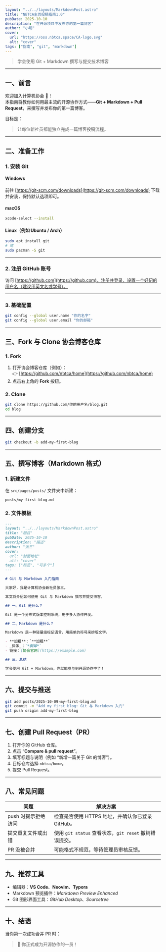 ```yaml
---
layout: "../../layouts/MarkdownPost.astro"
title: "NBTCA主页投稿指南1.0"
pubDate: 2025-10-10
description: "在开源项目中发布你的第一篇博客"
author: "小明"
cover:
  url: "https://oss.nbtca.space/CA-logo.svg"
  alt: "cover"
tags: ["指南", "git", "markdown"]
---
```


> 学会使用 Git + Markdown 撰写与提交技术博客

---

## 一、前言

欢迎加入计算机协会 🎉！  
本指南将教你如何用最主流的开源协作方式——**Git + Markdown + Pull Request**，来撰写并发布你的第一篇博客。

目标是：

> 让每位新社员都能独立完成一篇博客投稿流程。

---

## 二、准备工作

### 1. 安装 Git

#### Windows

前往 [https://git-scm.com/downloads](https://git-scm.com/downloads) 下载并安装，保持默认选项即可。

#### macOS

```bash
xcode-select --install
```

#### Linux（例如 Ubuntu / Arch）

```bash
sudo apt install git
# 或
sudo pacman -S git
```

---

### 2. 注册 GitHub 账号

访问 [https://github.com](https://github.com)，注册并登录，设置一个好记的用户名（建议用英文名或学号）。

---

### 3. 基础配置

```bash
git config --global user.name "你的名字"
git config --global user.email "你的邮箱"
```

---

## 三、Fork 与 Clone 协会博客仓库

### 1. Fork

1. 打开协会博客仓库（例如）：  
   👉 [https://github.com/nbtca/home](https://github.com/nbtca/home)
2. 点击右上角的 **Fork** 按钮。

### 2. Clone

```bash
git clone https://github.com/你的用户名/blog.git
cd blog
```

---

## 四、创建分支

```bash
git checkout -b add-my-first-blog
```

---

## 五、撰写博客（Markdown 格式）

### 1. 新建文件

在 `src/pages/posts/` 文件夹中新建：

```
posts/my-first-blog.md
```

### 2. 文件模板

```markdown
---
layout: "../../layouts/MarkdownPost.astro"
title: "题目"
pubDate: 2025-10-10
description: "描述"
author: "张三"
cover:
  url: "封面地址"
  alt: "cover"
tags: ["标签", "可多个"]
---

# Git 与 Markdown 入门指南

大家好，我是计算机协会新社员张三。

本文将介绍如何使用 Git 与 Markdown 撰写并提交博客。

## 一、Git 是什么？

Git 是一个分布式版本控制系统，用于多人协作开发。

## 二、Markdown 是什么？

Markdown 是一种轻量级标记语言，用简单的符号来排版文字。

- **加粗**：`**加粗**`
- _斜体_：`*斜体*`
- 链接：[协会官网](https://example.com)

## 三、总结

学会使用 Git + Markdown，你就能参与到开源协作中了！
```

---

## 六、提交与推送

```bash
git add posts/2025-10-09-my-first-blog.md
git commit -m "Add my first blog: Git 与 Markdown 入门"
git push origin add-my-first-blog
```

---

## 七、创建 Pull Request（PR）

1. 打开你的 GitHub 仓库。
2. 点击 “**Compare & pull request**”。
3. 填写标题与说明（例如 “新增一篇关于 Git 的博客”）。
4. 目标仓库选择 `nbtca/home`。
5. 提交 Pull Request。

---

## 八、常见问题

| 问题                | 解决方案                                               |
| ------------------- | ------------------------------------------------------ |
| push 时提示拒绝访问 | 检查是否使用 HTTPS 地址，并确认你已登录 GitHub。       |
| 提交重复文件或出错  | 使用 `git status` 查看状态，`git reset` 撤销错误提交。 |
| PR 没被合并         | 可能格式不规范，等待管理员审核反馈。                   |

---

## 九、推荐工具

- 编辑器：**VS Code**、**Neovim**、**Typora**
- Markdown 预览插件：_Markdown Preview Enhanced_
- Git 图形界面工具：_GitHub Desktop_、_Sourcetree_

---

## 十、结语

当你第一次成功合并 PR 时：

> 🎉 你正式成为开源协作的一员！
